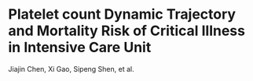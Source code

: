 # Platelet count Dynamic Trajectory and Mortality Risk of Critical Illness in Intensive Care Unit
Jiajin Chen, Xi Gao, Sipeng Shen, et al.
